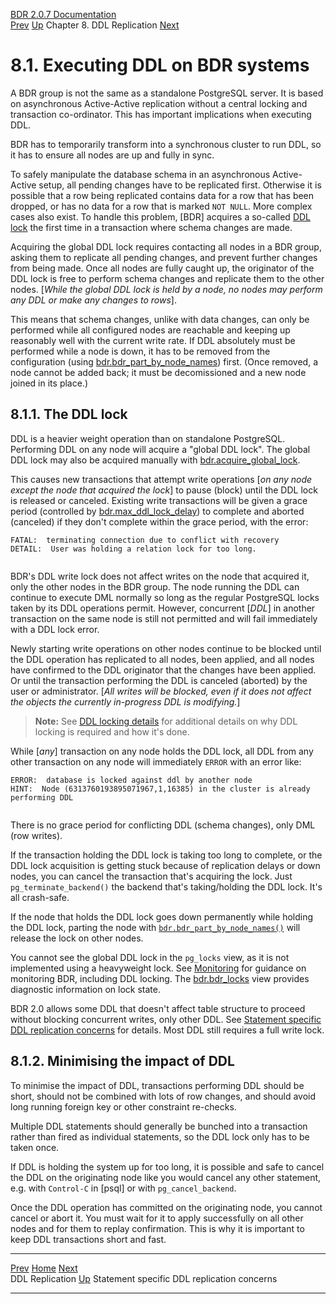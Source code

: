  [BDR 2.0.7 Documentation](README.md)                                                                                                    
  [Prev](ddl-replication.md "DDL Replication")   [Up](ddl-replication.md)    Chapter 8. DDL Replication    [Next](ddl-replication-statements.md "Statement specific DDL replication concerns")  


# 8.1. Executing DDL on BDR systems

A BDR group is not the same as a standalone PostgreSQL server. It is
based on asynchronous Active-Active replication without a central
locking and transaction co-ordinator. This has important implications
when executing DDL.

BDR has to temporarily transform into a synchronous cluster to run DDL,
so it has to ensure all nodes are up and fully in sync.

To safely manipulate the database schema in an asynchronous
Active-Active setup, all pending changes have to be replicated first.
Otherwise it is possible that a row being replicated contains data for a
row that has been dropped, or has no data for a row that is marked
`NOT NULL`. More complex cases also exist. To handle this
problem, [BDR] acquires a so-called [DDL
lock](ddl-replication-advice.md#DDL-REPLICATION-LOCKING) the first
time in a transaction where schema changes are made.

Acquiring the global DDL lock requires contacting all nodes in a BDR
group, asking them to replicate all pending changes, and prevent further
changes from being made. Once all nodes are fully caught up, the
originator of the DDL lock is free to perform schema changes and
replicate them to the other nodes. [*While the global DDL lock is held
by a node, no nodes may perform any DDL or make any changes to
rows*].

This means that schema changes, unlike with data changes, can only be
performed while all configured nodes are reachable and keeping up
reasonably well with the current write rate. If DDL absolutely must be
performed while a node is down, it has to be removed from the
configuration (using
[bdr.bdr_part_by_node_names](functions-node-mgmt.md#FUNCTION-BDR-PART-BY-NODE-NAMES))
first. (Once removed, a node cannot be added back; it must be
decomissioned and a new node joined in its place.)

## 8.1.1. The DDL lock

DDL is a heavier weight operation than on standalone PostgreSQL.
Performing DDL on any node will acquire a \"global DDL lock\". The
global DDL lock may also be acquired manually with
[bdr.acquire_global_lock](functions-node-mgmt.md#FUNCTION-BDR-ACQUIRE-GLOBAL-LOCK).

This causes new transactions that attempt write operations [*on any node
except the node that acquired the lock*] to pause (block)
until the DDL lock is released or canceled. Existing write transactions
will be given a grace period (controlled by
[bdr.max_ddl_lock_delay](bdr-configuration-variables.md#GUC-BDR-MAX-DDL-LOCK-DELAY))
to complete and aborted (canceled) if they don\'t complete within the
grace period, with the error:

``` PROGRAMLISTING
FATAL:  terminating connection due to conflict with recovery
DETAIL:  User was holding a relation lock for too long.
     
```

BDR\'s DDL write lock does not affect writes on the node that acquired
it, only the other nodes in the BDR group. The node running the DDL can
continue to execute DML normally so long as the regular PostgreSQL locks
taken by its DDL operations permit. However, concurrent
[*DDL*] in another transaction on the same node is still not
permitted and will fail immediately with a DDL lock error.

Newly starting write operations on other nodes continue to be blocked
until the DDL operation has replicated to all nodes, been applied, and
all nodes have confirmed to the DDL originator that the changes have
been applied. Or until the transaction performing the DDL is canceled
(aborted) by the user or administrator. [*All writes will be blocked,
even if it does not affect the objects the currently in-progress DDL is
modifying.*]

> **Note:** See [DDL locking details](technotes-ddl-locking.md) for
> additional details on why DDL locking is required and how it\'s done.

While [*any*] transaction on any node holds the DDL lock, all
DDL from any other transaction on any node will immediately
`ERROR` with an error like:

``` PROGRAMLISTING
ERROR:  database is locked against ddl by another node
HINT:  Node (6313760193895071967,1,16385) in the cluster is already performing DDL
     
```

There is no grace period for conflicting DDL (schema changes), only DML
(row writes).

If the transaction holding the DDL lock is taking too long to complete,
or the DDL lock acquisition is getting stuck because of replication
delays or down nodes, you can cancel the transaction that\'s acquiring
the lock. Just `pg_terminate_backend()` the backend that\'s
taking/holding the DDL lock. It\'s all crash-safe.

If the node that holds the DDL lock goes down permanently while holding
the DDL lock, parting the node with
[`bdr.bdr_part_by_node_names()`](functions-node-mgmt.md#FUNCTION-BDR-PART-BY-NODE-NAMES)
will release the lock on other nodes.

You cannot see the global DDL lock in the `pg_locks` view, as
it is not implemented using a heavyweight lock. See
[Monitoring](monitoring.md) for guidance on monitoring BDR, including
DDL locking. The [bdr.bdr_locks](catalog-bdr-locks.md) view provides
diagnostic information on lock state.

BDR 2.0 allows some DDL that doesn\'t affect table structure to proceed
without blocking concurrent writes, only other DDL. See [Statement
specific DDL replication concerns](ddl-replication-statements.md) for
details. Most DDL still requires a full write lock.

## 8.1.2. Minimising the impact of DDL

To minimise the impact of DDL, transactions performing DDL should be
short, should not be combined with lots of row changes, and should avoid
long running foreign key or other constraint re-checks.

Multiple DDL statements should generally be bunched into a transaction
rather than fired as individual statements, so the DDL lock only has to
be taken once.

If DDL is holding the system up for too long, it is possible and safe to
cancel the DDL on the originating node like you would cancel any other
statement, e.g. with `Control-C` in [psql] or
with `pg_cancel_backend`.

Once the DDL operation has committed on the originating node, you cannot
cancel or abort it. You must wait for it to apply successfully on all
other nodes and for them to replay confirmation. This is why it is
important to keep DDL transactions short and fast.



  --------------------------------------------- ------------------------------------------- --------------------------------------------------------
  [Prev](ddl-replication.md)        [Home](README.md)        [Next](ddl-replication-statements.md)  
  DDL Replication                                [Up](ddl-replication.md)               Statement specific DDL replication concerns
  --------------------------------------------- ------------------------------------------- --------------------------------------------------------
